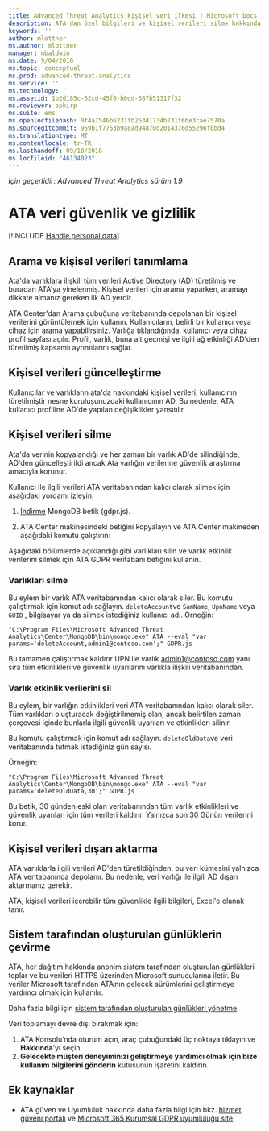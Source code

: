 ```yaml
---
title: Advanced Threat Analytics kişisel veri ilkesi | Microsoft Docs
description: ATA'dan özel bilgileri ve kişisel verileri silme hakkında daha fazla bilgi için bağlantılar sağlar.
keywords: ''
author: mlottner
ms.author: mlottner
manager: mbaldwin
ms.date: 9/04/2018
ms.topic: conceptual
ms.prod: advanced-threat-analytics
ms.service: ''
ms.technology: ''
ms.assetid: 1b2d185c-62cd-45f0-b0dd-687b51317f32
ms.reviewer: ophirp
ms.suite: ems
ms.openlocfilehash: 0f4a7546b6231fb263d1734b731f6be3cae7570a
ms.sourcegitcommit: 959b1f7753b9a8ad94870d2014376d55296fbbd4
ms.translationtype: MT
ms.contentlocale: tr-TR
ms.lasthandoff: 09/18/2018
ms.locfileid: "46134023"
---
```

*İçin geçerlidir: Advanced Threat Analytics sürüm 1.9*

# <a name="ata-data-security-and-privacy"></a>ATA veri güvenlik ve gizlilik

[!INCLUDE [Handle personal data](../includes/gdpr-intro-sentence.md)]

## <a name="searching-for-and-identifying-personal-data"></a>Arama ve kişisel verileri tanımlama 

Ata'da varlıklara ilişkili tüm verileri Active Directory (AD) türetilmiş ve buradan ATA'ya yinelenmiş. Kişisel verileri için arama yaparken, aramayı dikkate almanız gereken ilk AD yerdir. 

ATA Center'dan Arama çubuğuna veritabanında depolanan bir kişisel verilerini görüntülemek için kullanın. Kullanıcıların, belirli bir kullanıcı veya cihaz için arama yapabilirsiniz. Varlığa tıklandığında, kullanıcı veya cihaz profil sayfası açılır. Profil, varlık, buna ait geçmişi ve ilgili ağ etkinliği AD'den türetilmiş kapsamlı ayrıntılarını sağlar. 

## <a name="updating-personal-data"></a>Kişisel verileri güncelleştirme 

Kullanıcılar ve varlıkların ata'da hakkındaki kişisel verileri, kullanıcının türetilmiştir nesne kuruluşunuzdaki kullanıcının AD. Bu nedenle, ATA kullanıcı profiline AD'de yapılan değişiklikler yansıtılır. 

## <a name="deleting-personal-data"></a>Kişisel verileri silme 

Ata'da verinin kopyalandığı ve her zaman bir varlık AD'de silindiğinde, AD'den güncelleştirildi ancak Ata varlığın verilerine güvenlik araştırma amacıyla korunur. 

Kullanıcı ile ilgili verileri ATA veritabanından kalıcı olarak silmek için aşağıdaki yordamı izleyin: 

1. [İndirme](https://aka.ms/ata-gdpr-script) MongoDB betik (gdpr.js).  

2. ATA Center makinesindeki betiğini kopyalayın ve ATA Center makineden aşağıdaki komutu çalıştırın: 

Aşağıdaki bölümlerde açıklandığı gibi varlıkları silin ve varlık etkinlik verilerini silmek için ATA GDPR veritabanı betiğini kullanın.

### <a name="delete-entities"></a>Varlıkları silme

Bu eylem bir varlık ATA veritabanından kalıcı olarak siler. Bu komutu çalıştırmak için komut adı sağlayın. `deleteAccount`ve `SamName`, `UpnName` veya `GUID` , bilgisayar ya da silmek istediğiniz kullanıcı adı. Örneğin: 

`"C:\Program Files\Microsoft Advanced Threat Analytics\Center\MongoDB\bin\mongo.exe" ATA --eval "var params='deleteAccount,admin1@contoso.com';" GDPR.js`

Bu tamamen çalıştırmak kaldırır UPN ile varlık admin1@contoso.com yanı sıra tüm etkinlikleri ve güvenlik uyarılarını varlıkla ilişkili veritabanından. 

### <a name="delete-entity-activity-data"></a>Varlık etkinlik verilerini sil

Bu eylem, bir varlığın etkinlikleri veri ATA veritabanından kalıcı olarak siler. Tüm varlıkları oluşturacak değiştirilmemiş olan, ancak belirtilen zaman çerçevesi içinde bunlarla ilgili güvenlik uyarıları ve etkinlikleri silinir. 

Bu komutu çalıştırmak için komut adı sağlayın. `deleteOldData`ve veri veritabanında tutmak istediğiniz gün sayısı. 

Örneğin: 

`"C:\Program Files\Microsoft Advanced Threat Analytics\Center\MongoDB\bin\mongo.exe" ATA --eval "var params='deleteOldData,30';" GDPR.js`

Bu betik, 30 günden eski olan veritabanından tüm varlık etkinlikleri ve güvenlik uyarıları için tüm verileri kaldırır. Yalnızca son 30 Günün verilerini korur.

## <a name="exporting-personal-data"></a>Kişisel verileri dışarı aktarma 

ATA varlıklarla ilgili verileri AD'den türetildiğinden, bu veri kümesini yalnızca ATA veritabanında depolanır. Bu nedenle, veri varlığı ile ilgili AD dışarı aktarmanız gerekir. 

ATA, kişisel verileri içerebilir tüm güvenlikle ilgili bilgileri, Excel'e olanak tanır. 

 
## <a name="opt-out-of-system-generated-logs"></a>Sistem tarafından oluşturulan günlüklerin çevirme 

ATA, her dağıtım hakkında anonim sistem tarafından oluşturulan günlükleri toplar ve bu verileri HTTPS üzerinden Microsoft sunucularına iletir. Bu veriler Microsoft tarafından ATA’nın gelecek sürümlerini geliştirmeye yardımcı olmak için kullanılır. 

Daha fazla bilgi için [sistem tarafından oluşturulan günlükleri yönetme](manage-telemetry-settings.md).

Veri toplamayı devre dışı bırakmak için:

1. ATA Konsolu’nda oturum açın, araç çubuğundaki üç noktaya tıklayın ve **Hakkında**’yı seçin. 
2. **Gelecekte müşteri deneyiminizi geliştirmeye yardımcı olmak için bize kullanım bilgilerini gönderin** kutusunun işaretini kaldırın. 

## <a name="additional-resources"></a>Ek kaynaklar

- ATA güven ve Uyumluluk hakkında daha fazla bilgi için bkz. [hizmet güveni portalı](https://servicetrust.microsoft.com/ViewPage/GDPRGetStarted) ve [Microsoft 365 Kurumsal GDPR uyumluluğu site](https://docs.microsoft.com/microsoft-365/compliance/compliance-solutions-overview).

